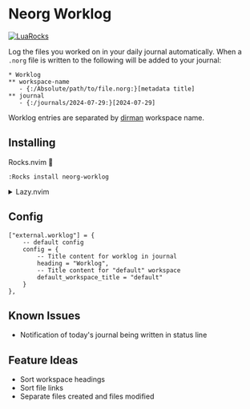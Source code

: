 # Neorg Worklog
[![LuaRocks](https://img.shields.io/luarocks/v/bottd/neorg-worklog?logo=lua&color=purple)](https://luarocks.org/modules/bottd/neorg-worklog)

Log the files you worked on in your daily journal automatically. When a `.norg` file is written to the following will be added to your journal:

```norg
* Worklog
** workspace-name
   - {:/Absolute/path/to/file.norg:}[metadata title]
** journal
   - {:/journals/2024-07-29:}[2024-07-29]
```

Worklog entries are separated by [dirman](https://github.com/nvim-neorg/neorg/wiki/Dirman) workspace name.

## Installing

Rocks.nvim 🗿

`:Rocks install neorg-worklog`

<details>
  <summary>Lazy.nvim</summary>

```lua
-- neorg.lua
{
    "nvim-neorg/neorg",
    lazy = false,
    version = "*",
    config = true,
    dependencies = {
        { "bottd/neorg-worklog" }
    }
}
```
</details>

## Config

```
["external.worklog"] = {
    -- default config
    config = {
        -- Title content for worklog in journal
        heading = "Worklog",
        -- Title content for "default" workspace
        default_workspace_title = "default"
    }
},
```

## Known Issues

- Notification of today's journal being written in status line

## Feature Ideas

- Sort workspace headings
- Sort file links
- Separate files created and files modified
